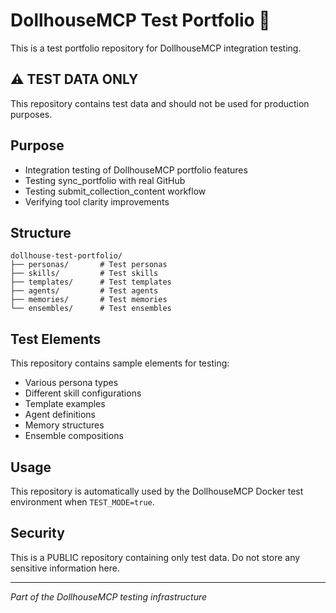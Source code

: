 # DollhouseMCP Test Portfolio 🧪

This is a test portfolio repository for DollhouseMCP integration testing.

## ⚠️ TEST DATA ONLY

This repository contains test data and should not be used for production purposes.

## Purpose

- Integration testing of DollhouseMCP portfolio features
- Testing sync_portfolio with real GitHub
- Testing submit_collection_content workflow
- Verifying tool clarity improvements

## Structure

```
dollhouse-test-portfolio/
├── personas/       # Test personas
├── skills/         # Test skills
├── templates/      # Test templates
├── agents/         # Test agents
├── memories/       # Test memories
└── ensembles/      # Test ensembles
```

## Test Elements

This repository contains sample elements for testing:
- Various persona types
- Different skill configurations
- Template examples
- Agent definitions
- Memory structures
- Ensemble compositions

## Usage

This repository is automatically used by the DollhouseMCP Docker test environment when `TEST_MODE=true`.

## Security

This is a PUBLIC repository containing only test data. Do not store any sensitive information here.

---

*Part of the DollhouseMCP testing infrastructure*